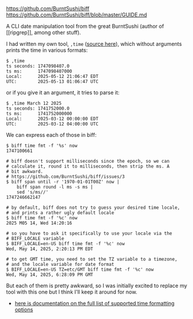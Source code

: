 https://github.com/BurntSushi/biff
https://github.com/BurntSushi/biff/blob/master/GUIDE.md

A CLI date manipulation tool from the great BurntSushi (author of [[ripgrep]], among other stuff).

I had written my own tool, `,time` ([source here](https://github.com/llimllib/personal_code/blob/eafbb593333e61e17b594fb52651f2a031f1c836/homedir/.local/bin/%2Ctime)), which without arguments prints the time in various formats:

```
$ ,time
ts seconds: 1747098407.0
ts ms:      1747098407000
Local:      2025-05-12 21:06:47 EDT
UTC:        2025-05-13 01:06:47 UTC
```

or if you give it an argument, it tries to parse it:

```
$ ,time March 12 2025
ts seconds: 1741752000.0
ts ms:      1741752000000
Local:      2025-03-12 00:00:00 EDT
UTC:        2025-03-12 04:00:00 UTC
```

We can express each of those in biff:

```shell
$ biff time fmt -f '%s' now
1747100661

# biff doesn't support milliseconds since the epoch, so we can 
# calculate it, round it to milliseconds, then strip the ms. A 
# bit awkward.
# https://github.com/BurntSushi/biff/issues/3
$ biff span until -r '1970-01-01T00Z' now | 
    biff span round -l ms -s ms | 
    sed 's/ms//'   
1747246662147

# by default, biff does not try to guess your desired time locale, 
# and prints a rather ugly default locale
$ biff time fmt -f '%c' now                  
2025 M05 14, Wed 14:20:16

# so you have to ask it specifically to use your locale via the
# BIFF_LOCALE variable
$ BIFF_LOCALE=en-US biff time fmt -f '%c' now
Wed, May 14, 2025, 2:20:13 PM EDT

# to get GMT time, you need to set the TZ variable to a timezone, 
# and the locale variable for date format
$ BIFF_LOCALE=en-US TZ=etc/GMT biff time fmt -f '%c' now
Wed, May 14, 2025, 6:28:09 PM GMT
```

But each of them is pretty awkward, so I was initially excited to replace my tool with this one but I think I'll keep it around for now.

- [here is documentation on the full list of supported time formatting options](https://github.com/BurntSushi/biff/blob/884b273d9d777fe74f7abc39d6f13a1807f83da0/src/args/flags.rs#L209)